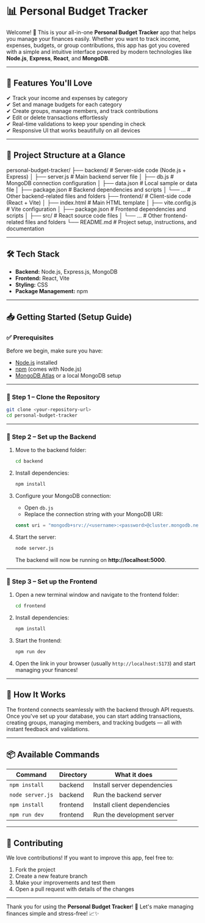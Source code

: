 
# 📊 Personal Budget Tracker

Welcome! 🎉 This is your all-in-one **Personal Budget Tracker** app that helps you manage your finances easily. Whether you want to track income, expenses, budgets, or group contributions, this app has got you covered with a simple and intuitive interface powered by modern technologies like **Node.js**, **Express**, **React**, and **MongoDB**.

---

## 🚀 Features You'll Love

✔ Track your income and expenses by category  
✔ Set and manage budgets for each category  
✔ Create groups, manage members, and track contributions  
✔ Edit or delete transactions effortlessly  
✔ Real-time validations to keep your spending in check  
✔ Responsive UI that works beautifully on all devices  

---

## 📂 Project Structure at a Glance

personal-budget-tracker/
├── backend/              # Server-side code (Node.js + Express)
│   ├── server.js        # Main backend server file
│   ├── db.js            # MongoDB connection configuration
│   ├── data.json       # Local sample or data file
│   ├── package.json    # Backend dependencies and scripts
│   └── ...             # Other backend-related files and folders
├── frontend/             # Client-side code (React + Vite)
│   ├── index.html      # Main HTML template
│   ├── vite.config.js  # Vite configuration
│   ├── package.json    # Frontend dependencies and scripts
│   ├── src/            # React source code files
│   └── ...             # Other frontend-related files and folders
└── README.md             # Project setup, instructions, and documentation

---

## 🛠 Tech Stack

- **Backend:** Node.js, Express.js, MongoDB  
- **Frontend:** React, Vite  
- **Styling:** CSS  
- **Package Management:** npm  

---

## 📥 Getting Started (Setup Guide)

### ✅ Prerequisites

Before we begin, make sure you have:

- [Node.js](https://nodejs.org/) installed  
- [npm](https://www.npmjs.com/get-npm) (comes with Node.js)  
- [MongoDB Atlas](https://www.mongodb.com/cloud/atlas) or a local MongoDB setup  

---

### 🔧 Step 1 – Clone the Repository

```bash
git clone <your-repository-url>
cd personal-budget-tracker
```

---

### 🔧 Step 2 – Set up the Backend

1. Move to the backend folder:

   ```bash
   cd backend
   ```

2. Install dependencies:

   ```bash
   npm install
   ```

3. Configure your MongoDB connection:

   - Open `db.js`
   - Replace the connection string with your MongoDB URI:

   ```javascript
   const uri = "mongodb+srv://<username>:<password>@cluster.mongodb.net/<your-database>?retryWrites=true&w=majority";
   ```

4. Start the server:

   ```bash
   node server.js
   ```

   The backend will now be running on **http://localhost:5000**.

---

### 🔧 Step 3 – Set up the Frontend

1. Open a new terminal window and navigate to the frontend folder:

   ```bash
   cd frontend
   ```

2. Install dependencies:

   ```bash
   npm install
   ```

3. Start the frontend:

   ```bash
   npm run dev
   ```

4. Open the link in your browser (usually `http://localhost:5173`) and start managing your finances!

---

## 🔗 How It Works

The frontend connects seamlessly with the backend through API requests. Once you've set up your database, you can start adding transactions, creating groups, managing members, and tracking budgets — all with instant feedback and validations.

---

## 📦 Available Commands

| Command             | Directory | What it does                  |
|-------------------|-----------|------------------------------|
| `npm install`     | backend   | Install server dependencies  |
| `node server.js`  | backend   | Run the backend server      |
| `npm install`     | frontend  | Install client dependencies  |
| `npm run dev`     | frontend  | Run the development server   |

---

## 🤝 Contributing

We love contributions! If you want to improve this app, feel free to:

1. Fork the project  
2. Create a new feature branch  
3. Make your improvements and test them  
4. Open a pull request with details of the changes  

---

Thank you for using the **Personal Budget Tracker**! 💖 Let's make managing finances simple and stress-free! 📈✨
